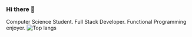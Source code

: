 ### Hi there 👋
Computer Science Student. Full Stack Developer. Functional Programming enjoyer. 
![Top langs](https://github-readme-stats.vercel.app/api/top-langs?username=rembrandtcosta&hide=Makefile&langs_count=10)
<!--
**rembrandtcosta/rembrandtcosta** is a ✨ _special_ ✨ repository because its `README.md` (this file) appears on your GitHub profile.

Here are some ideas to get you started:

- 🔭 I’m currently working on ...
- 🌱 I’m currently learning ...
- 👯 I’m looking to collaborate on ...
- 🤔 I’m looking for help with ...
- 💬 Ask me about ...
- 📫 How to reach me: ...
- 😄 Pronouns: ...
- ⚡ Fun fact: ...
-->
